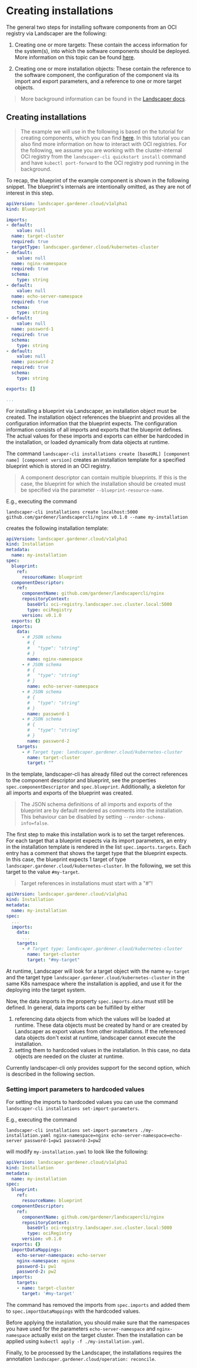 # Creating installations
The general two steps for installing software components from an OCI registry via Landscaper are the following:

1. Creating one or more targets: These contain the access information for the system(s), into which the software 
   components should be deployed. More information on this topic can be found [here](../targets/create.md).

1. Creating one or more installation objects: These contain the reference to the software component, the configuration 
   of the component via its import and export parameters, and a reference to one or more target objects.

> More background information can be found in the 
> [Landscaper docs](https://github.com/gardener/landscaper/blob/master/docs/README.md).

## Creating installations
> The example we will use in the following is based on the tutorial for creating components, which you can find 
> [here](../create_component/create.md). In this tutorial you can also find more information on how to interact with OCI registries. For the following, we assume you are working with the cluster-internal OCI registry from the `landscaper-cli quickstart install` command and have `kubectl port-forward` to the OCI registry pod running in the background.

To recap, the blueprint of the example component is shown in the following snippet. The blueprint's internals are 
intentionally omitted, as they are not of interest in this step.

```yaml
apiVersion: landscaper.gardener.cloud/v1alpha1
kind: Blueprint

imports:
- default:
    value: null
  name: target-cluster
  required: true
  targetType: landscaper.gardener.cloud/kubernetes-cluster
- default:
    value: null
  name: nginx-namespace
  required: true
  schema:
    type: string
- default:
    value: null
  name: echo-server-namespace
  required: true
  schema:
    type: string
- default:
    value: null
  name: password-1
  required: true
  schema:
    type: string
- default:
    value: null
  name: password-2
  required: true
  schema:
    type: string

exports: []

...
```

For installing a blueprint via Landscaper, an installation object must be created. The installation object references 
the blueprint and provides all the configuration information that the blueprint expects. The configuration information 
consists of all imports and exports that the blueprint defines. The actual values for these imports and exports can 
either be hardcoded in the installation, or loaded dynamically from data objects at runtime.

The command `landscaper-cli installations create [baseURL] [component name] [component version]` creates an installation 
template for a specified blueprint which is stored in an OCI registry.

> A component descriptor can contain multiple blueprints. If this is the case, the blueprint for which the installation 
> should be created must be specified via the parameter `--blueprint-resource-name`.

E.g., executing the command

```
landscaper-cli installations create localhost:5000 github.com/gardener/landscapercli/nginx v0.1.0 --name my-installation
```

creates the following installation template:

```yaml
apiVersion: landscaper.gardener.cloud/v1alpha1
kind: Installation
metadata:
  name: my-installation
spec:
  blueprint:
    ref:
      resourceName: blueprint
  componentDescriptor:
    ref:
      componentName: github.com/gardener/landscapercli/nginx
      repositoryContext:
        baseUrl: oci-registry.landscaper.svc.cluster.local:5000
        type: ociRegistry
      version: v0.1.0
  exports: {}
  imports:
    data:
      - # JSON schema
        # {
        #   "type": "string"
        # }
        name: nginx-namespace
      - # JSON schema
        # {
        #   "type": "string"
        # }
        name: echo-server-namespace
      - # JSON schema
        # {
        #   "type": "string"
        # }
        name: password-1
      - # JSON schema
        # {
        #   "type": "string"
        # }
        name: password-2
    targets:
      - # Target type: landscaper.gardener.cloud/kubernetes-cluster
        name: target-cluster
        target: ""
```

In the template, landscaper-cli has already filled out the correct references to the component descriptor and blueprint, 
see the properties `spec.componentDescriptor` and `spec.blueprint`. Additionally, a skeleton for all imports and exports 
of the blueprint was created.

> The JSON schema definitions of all imports and exports of the blueprint are by default rendered as comments into the 
> installation. This behaviour can be disabled by setting  `--render-schema-info=false`.

The first step to make this installation work is to set the target references. For each target that a blueprint expects 
via its import parameters, an entry in the installation template is rendered in the list `spec.imports.targets`. 
Each entry has a comment that shows the target type that the blueprint expects. In this case, the blueprint expects 1 
target of type `landscaper.gardener.cloud/kubernetes-cluster`. In the following, we set this target to the value 
`#my-target`.

> Target references in installations must start with a "#"!

```yaml
apiVersion: landscaper.gardener.cloud/v1alpha1
kind: Installation
metadata:
  name: my-installation
spec:
  ...
  imports:
    data:
      ...
    targets:
      - # Target type: landscaper.gardener.cloud/kubernetes-cluster
        name: target-cluster
        target: "#my-target"
```

At runtime, Landscaper will look for a target object with the name `my-target` and the target type 
`landscaper.gardener.cloud/kubernetes-cluster` in the same K8s namespace where the installation is applied, and use it 
for the deploying into the target system.

Now, the data imports in the property `spec.imports.data` must still be defined. In general, data imports can be 
fulfilled by either

1. referencing data objects from which the values will be loaded at runtime. These data objects must be created by hand 
   or are created by Landscaper as export values from other installations. If the referenced data objects don't exist at 
   runtime, landscaper cannot execute the installation.
1. setting them to hardcoded values in the installation. In this case, no data objects are needed on the cluster at 
   runtime.

Currently landscaper-cli only provides support for the second option, which is described in the following section.

### Setting import parameters to hardcoded values
For setting the imports to hardcoded values you can use the command `landscaper-cli installations set-import-parameters`. 

E.g., executing the command

```
landscaper-cli installations set-import-parameters ./my-installation.yaml nginx-namespace=nginx echo-server-namespace=echo-server password-1=pw1 password-2=pw2
```

will modify `my-installation.yaml` to look like the following:

```yaml
apiVersion: landscaper.gardener.cloud/v1alpha1
kind: Installation
metadata:
  name: my-installation
spec:
  blueprint:
    ref:
      resourceName: blueprint
  componentDescriptor:
    ref:
      componentName: github.com/gardener/landscapercli/nginx
      repositoryContext:
        baseUrl: oci-registry.landscaper.svc.cluster.local:5000
        type: ociRegistry
      version: v0.1.0
  exports: {}
  importDataMappings:
    echo-server-namespace: echo-server
    nginx-namespace: nginx
    password-1: pw1
    password-2: pw2
  imports:
    targets:
    - name: target-cluster
      target: '#my-target'
```

The command has removed the imports from `spec.imports` and added them to `spec.importDataMappings` with the hardcoded 
values.

Before applying the installation, you should make sure that the namespaces you have used for the parameters 
`echo-server-namespace` and `nginx-namespace` actually exist on the target cluster. Then the installation can be applied 
using `kubectl apply -f ./my-installation.yaml`. 

Finally, to be processed by the Landscaper, the installations requires the annotation 
`landscaper.gardener.cloud/operation: reconcile`.


